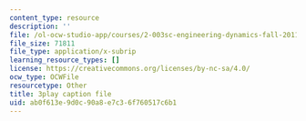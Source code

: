 ```yaml
---
content_type: resource
description: ''
file: /ol-ocw-studio-app/courses/2-003sc-engineering-dynamics-fall-2011/ab0f613e9d0c90a8e7c36f760517c6b1_wERH7LtoUuE.srt
file_size: 71811
file_type: application/x-subrip
learning_resource_types: []
license: https://creativecommons.org/licenses/by-nc-sa/4.0/
ocw_type: OCWFile
resourcetype: Other
title: 3play caption file
uid: ab0f613e-9d0c-90a8-e7c3-6f760517c6b1
---
```

